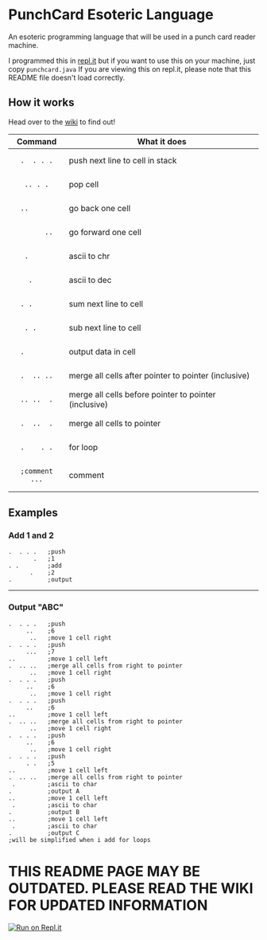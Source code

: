 # PunchCard Esoteric Language
An esoteric programming language that will be used in a punch card reader machine.

I programmed this in [repl.it](https://repl.it) but if you want to use this on your machine, just copy `punchcard.java`
If you are viewing this on repl.it, please note that this README file doesn't load correctly.

## How it works

Head over to the [wiki](https://github.com/Supercolbat/PunchCard-EsoLang/wiki) to find out!



| Command     | What it does           |
| :-: | --- |
|<pre>`.  . . .`</pre>| push next line to cell in stack|
|<pre>` .. . . `</pre>| pop cell |
|<pre>`..      `</pre>| go back one cell |
|<pre>`      ..`</pre>| go forward one cell |
|<pre>` .      `</pre>| ascii to chr |
|<pre>`  .     `</pre>| ascii to dec |
|<pre>`. .     `</pre>| sum next line to cell |
|<pre>` . .    `</pre>| sub next line to cell |
|<pre>`.       `</pre>| output data in cell |
|<pre>`.  .. ..`</pre>| merge all cells after pointer to pointer (inclusive)|
|<pre>`.. ..  .`</pre>| merge all cells before pointer to pointer (inclusive)|
|<pre>`.  ..  .`</pre>| merge all cells to pointer|
|<pre>`.    . .`</pre>| for loop |
|<pre>`;comment ...`</pre>| comment |

## Examples
### Add 1 and 2
    .  . . .   ;push
           .   ;1
    . .        ;add
          .    ;2
    .          ;output
---
### Output "ABC"
    .  . . .   ;push
         ..    ;6
          ..   ;move 1 cell right
    .  . . .   ;push
         ...   ;7
    ..         ;move 1 cell left
    .  .. ..   ;merge all cells from right to pointer
          ..   ;move 1 cell right
    .  . . .   ;push
         ..    ;6
          ..   ;move 1 cell right
    .  . . .   ;push
         ..    ;6
    ..         ;move 1 cell left
    .  .. ..   ;merge all cells from right to pointer
          ..   ;move 1 cell right
    .  . . .   ;push
         ..    ;6
          ..   ;move 1 cell right
    .  . . .   ;push
         . .   ;5
    ..         ;move 1 cell left
    .  .. ..   ;merge all cells from right to pointer
     .         ;ascii to char
    .          ;output A
    ..         ;move 1 cell left
     .         ;ascii to char
    .          ;output B
    ..         ;move 1 cell left
     .         ;ascii to char
    .          ;output C
    ;will be simplified when i add for loops

# THIS README PAGE MAY BE OUTDATED. PLEASE READ THE WIKI FOR UPDATED INFORMATION

[![Run on Repl.it](https://repl.it/badge/github/Supercolbat/PunchCard-PL)](https://repl.it/github/Supercolbat/PunchCard-PL)
